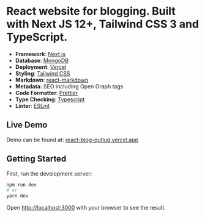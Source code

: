 # React website for blogging. Built with Next JS 12+, Tailwind CSS 3 and TypeScript.

- **Framework**: [Next.js](https://nextjs.org/)
- **Database**: [MongoDB](https://mongodb.com)
- **Deployment**: [Vercel](https://vercel.com)
- **Styling**: [Tailwind CSS](https://tailwindcss.com/)
- **Markdown**: [react-markdown](https://github.com/remarkjs/react-markdown/)
- **Metadata**: SEO including Open Graph tags
- **Code Formatter**: [Prettier](https://prettier.io/)
- **Type Checking**: [Typescript](https://www.typescriptlang.org/)
- **Linter**: [ESLint](https://eslint.org/)

## Live Demo

Demo can be found at: [react-blog-qutluq.vercel.app](https://react-blog-qutluq.vercel.app/)

## Getting Started

First, run the development server:

```bash
npm run dev
# or
yarn dev
```

Open [http://localhost:3000](http://localhost:3000) with your browser to see the result.
